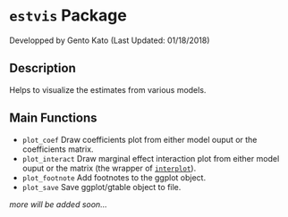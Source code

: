 # <code>estvis</code> Package

Developped by Gento Kato (Last Updated: 01/18/2018)

## Description

Helps to visualize the estimates from various models.

## Main Functions

* <code>plot_coef</code> Draw coefficients plot from either model ouput or the coefficients matrix.
* <code>plot_interact</code> Draw marginal effect interaction plot from either model ouput or the matrix (the wrapper of <code>[interplot](https://cran.r-project.org/web/packages/interplot/vignettes/interplot-vignette.html)</code>).
* <code>plot_footnote</code> Add footnotes to the ggplot object.
* <code>plot_save</code> Save ggplot/gtable object to file.

*more will be added soon...*
